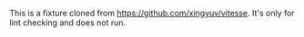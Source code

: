 This is a fixture cloned from https://github.com/xingyuv/vitesse. It's only for lint checking and does not run.
